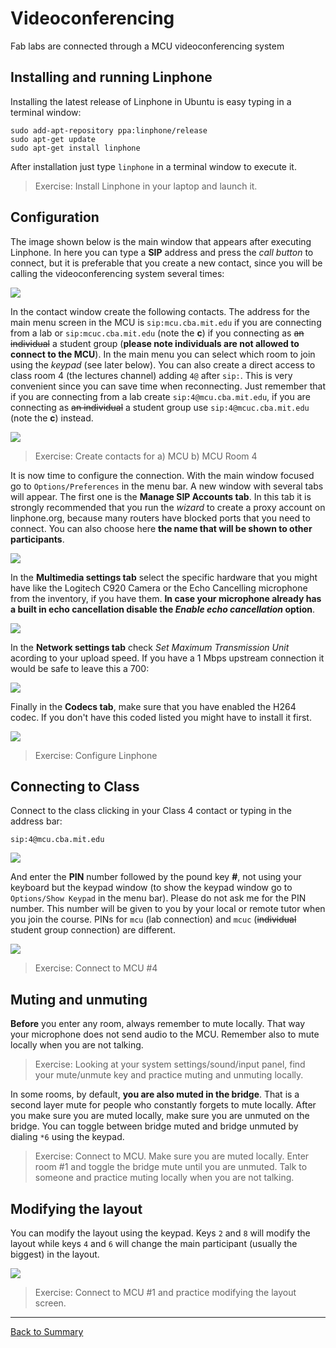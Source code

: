 # Videoconferencing
Fab labs are connected through a MCU videoconferencing system

## Installing and running Linphone
Installing the latest release of Linphone in Ubuntu is easy typing in a terminal window:

```
sudo add-apt-repository ppa:linphone/release
sudo apt-get update
sudo apt-get install linphone
```

After installation just type `linphone` in a terminal window to execute it.

> Exercise: Install Linphone in your laptop and launch it.

## Configuration
The image shown below is the main window that appears after executing Linphone. In here you can type a **SIP** address and press the _call button_ to connect, but it is preferable that you create a new contact, since you will be calling the videoconferencing system several times:

![](./img/video/linphone.png)

In the contact window create the following contacts. The address for the main menu screen in the MCU is `sip:mcu.cba.mit.edu` if you are connecting from a lab or `sip:mcuc.cba.mit.edu` (note the **c**) if you connecting as ~~an individual~~ a student group (**please note individuals are not allowed to connect to the MCU**). In the main menu you can select which room to join using the _keypad_ (see later below). You can also create a direct access to class room 4 (the lectures channel) adding `4@` after `sip:`. This is very convenient since you can save time when reconnecting. Just remember that if you are connecting from a lab create `sip:4@mcu.cba.mit.edu`, if you are connecting as ~~an individual~~ a student group use `sip:4@mcuc.cba.mit.edu` (note the **c**) instead.

![](./img/video/contact.png)

> Exercise: Create contacts for a) MCU b) MCU Room 4

It is now time to configure the connection. With the main window focused go to `Options/Preferences` in the menu bar. A new window with several tabs will appear. The first one is the **Manage SIP Accounts tab**. In this tab it is strongly recommended that you run the _wizard_ to create a proxy account on linphone.org, because many routers have blocked ports that you need to connect. You can also choose here **the name that will be shown to other participants**.

![](./img/video/Settings_1.png)

In the **Multimedia settings tab** select the specific hardware that you might have like the Logitech C920 Camera or the Echo Cancelling microphone from the inventory, if you have them. **In case your microphone already has a built in echo cancellation disable the _Enable echo cancellation_ option**.

![](./img/video/Settings_2.png)

In the **Network settings tab** check _Set Maximum Transmission Unit_ acording to your upload speed. If you have a 1 Mbps upstream connection it would be safe to leave this a 700:

![](./img/video/Settings_3.png)

Finally in the **Codecs tab**, make sure that you have enabled the H264 codec. If you don't have this coded listed you might have to install it first.

![](./img/video/Settings_4.png)

> Exercise: Configure Linphone

## Connecting to Class
Connect to the class clicking in your Class 4 contact or typing in the address bar:

`sip:4@mcu.cba.mit.edu`

![](./img/video/pin.png)

And enter the **PIN** number followed by the pound key **#**, not using your keyboard but the keypad window (to show the keypad window go to `Options/Show Keypad` in the menu bar). Please do not ask me for the PIN number. This number will be given to you by your local or remote tutor when you join the course. PINs for `mcu` (lab connection) and `mcuc` (~~individual~~ student group connection) are different.

![](./img/video/keypad.png)

> Exercise: Connect to MCU #4

## Muting and unmuting
**Before** you enter any room, always remember to mute locally. That way your microphone does not send audio to the MCU. Remember also to mute locally when you are not talking.

> Exercise: Looking at your system settings/sound/input panel, find your mute/unmute key and practice muting and unmuting locally.

In some rooms, by default, **you are also muted in the bridge**.  That is a second layer mute for people who constantly forgets to mute locally. After you make sure you are muted locally, make sure you are unmuted on the bridge. You can toggle between bridge muted and bridge unmuted by dialing `*6` using the keypad.

> Exercise: Connect to MCU. Make sure you are muted locally. Enter room #1 and toggle the bridge mute until you are unmuted. Talk to someone and practice muting locally when you are not talking.

## Modifying the layout
You can modify the layout using the keypad. Keys `2` and `8` will modify the layout while keys `4` and `6` will change the main participant (usually the biggest) in the layout.

![](./img/video/class.png)

> Exercise: Connect to MCU \#1 and practice modifying the layout screen.

---
[Back to Summary](../summary.md)
